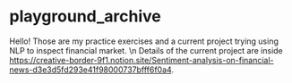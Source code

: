# playground_archive
Hello! Those are my practice exercises and a current project trying using NLP to inspect financial market. \n
Details of the current project are inside https://creative-border-9f1.notion.site/Sentiment-analysis-on-financial-news-d3e3d5fd293e41f98000737bfff6f0a4. 
